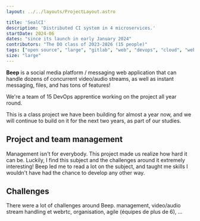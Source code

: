 ```yaml
---
layout: ../../layouts/ProjectLayout.astro

title: 'SealCI'
description: 'Distributed CI system in 4 microservices.'
startDate: 2024-06
dates: "since its launch in early January 2024"
contributors: "The DO class of 2023-2026 (15 people)"
tags: ["open source", "large", "gitlab", "web", "devops", "cloud", "webrtc", "management"]
size: "large"
---
```


**Beep** is a social media platform / messaging web application that can handle dozens of concurrent video/audio streams, as well as instant messaging, files, and has tons of features!

We're a team of 15 DevOps apprentice working on the project all year round.

This is a class project we have been building for almost a year now, and we will continue to build on it for the next two years, as part of our studies.

## Project and team management

Management isn't for everybody. This project made us realize how hard it can be. Luckily, I find this subject and the challenges around it extremely interesting!
Beep led me to read a lot on the subject, and taught me skills I wouldn't have had the chance to develop any other way.

## Challenges

There were a lot of challenges around Beep. management, video/audio stream handling et webrtc, organisation, agile (équipes de plus de 6), ...
